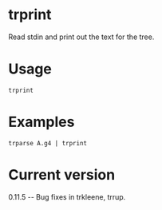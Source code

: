 # trprint

Read stdin and print out the text for the tree.

# Usage

    trprint

# Examples

    trparse A.g4 | trprint

# Current version

0.11.5 -- Bug fixes in trkleene, trrup.
